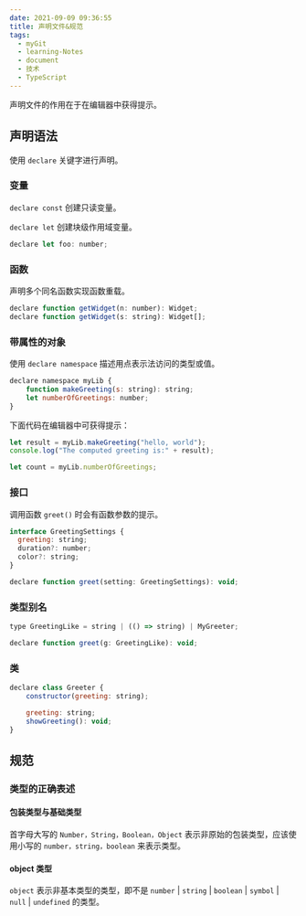 ```yaml
---
date: 2021-09-09 09:36:55
title: 声明文件&规范
tags:
  - myGit
  - learning-Notes
  - document
  - 技术
  - TypeScript
---
```


声明文件的作用在于在编辑器中获得提示。

## 声明语法

使用 `declare` 关键字进行声明。

### 变量

`declare const` 创建只读变量。

`declare let` 创建块级作用域变量。

```js
declare let foo: number;
```

### 函数

声明多个同名函数实现函数重载。

```js
declare function getWidget(n: number): Widget;
declare function getWidget(s: string): Widget[];
```

### 带属性的对象

使用 `declare namespace` 描述用点表示法访问的类型或值。

```js
declare namespace myLib {
    function makeGreeting(s: string): string;
    let numberOfGreetings: number;
}
```

下面代码在编辑器中可获得提示：

```js
let result = myLib.makeGreeting("hello, world");
console.log("The computed greeting is:" + result);

let count = myLib.numberOfGreetings;
```

### 接口

调用函数 `greet()` 时会有函数参数的提示。

```js
interface GreetingSettings {
  greeting: string;
  duration?: number;
  color?: string;
}

declare function greet(setting: GreetingSettings): void;
```

### 类型别名

```js
type GreetingLike = string | (() => string) | MyGreeter;

declare function greet(g: GreetingLike): void;
```

### 类

```js
declare class Greeter {
    constructor(greeting: string);

    greeting: string;
    showGreeting(): void;
}
```

## 规范

### 类型的正确表述

#### 包装类型与基础类型

首字母大写的 `Number，String，Boolean，Object` 表示非原始的包装类型，应该使用小写的 `number，string，boolean` 来表示类型。

#### object 类型

`object` 表示非基本类型的类型，即不是 `number` | `string` | `boolean` | `symbol` | `null` | `undefined` 的类型。
